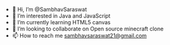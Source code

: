- 👋 Hi, I’m @SambhavSaraswat
- 👀 I’m interested in Java and JavaScript
- 🌱 I’m currently learning HTML5 canvas
- 💞️ I’m looking to collaborate on Open source minecraft clone
- 📫 How to reach me sambhavsaraswat21@gmail.com
